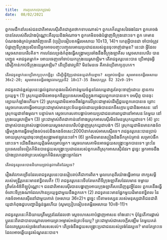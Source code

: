 ```yaml
---
title:  ការកុហកបោកប្រាស់
date:  08/02/2021
---
```


ពួកមេដឹកនាំរបស់ជនជាតិអាសស៊ើរពិតជាគួរថោកទាបណាស់។ ពួកគេក៏ឈ្លាសវៃផងដែរ។ ពួកគេចង់បានតែរបស់ពីរយ៉ាងប៉ុណ្ណោះគឺលុយនិងអំណាច។ ពួកគេមិនចង់បំផ្លាញទីក្រុងនោះទេ។ ពួក គេមានបំណងចង់គ្រប់គ្រងវាវិញទេតើ (ប្រៀបធៀបខគម្ពីរអេសាយ 10៖13, 14)។ ហេតុអ្វីបានជា ចាំបាច់ត្រូវបំផ្លាញទីក្រុងប្រសិនបើអ្នកអាចបញ្ចុះបញ្ចូលអោយប្រជាជនរបស់ខ្លួនចុះចាញ់ជាមុន? នេះជា អ្វីដែលស្តេចសានហេរីបគិត។ កាលដែលទ្រង់កំពុងធ្វើសង្គ្រាមប្រឆាំងនឹងទីក្រុងឡាគីស ស្តេចសានហេរីប បានបញ្ជូន «រាជទូតម្នាក់» អោយចេញទៅចាប់យកក្រុងយេរូសាឡិម។ តើរាជទូតរូបនេះបាន ប្រើអាវុធអ្វី ដើម្បីកាន់កាប់ទីក្រុងយេរូសាឡិម? តើប្រើដាវឬអី? មិនមែនទេ គឺគាត់ប្រើពាក្យកុហក។

`តើរាជទូតម្នាក់នេះប្រើពាក្យកុហកអ្វីខ្លះ ដើម្បីធ្វើឱ្យប្រជាជនយូដាភ័យខ្លាច? សម្រាប់ចម្លើយ សូមអានខគម្ពីរអេសាយ 36៖2-20; សូមអានខគម្ពីរពង្សាវតារក្សត្រទី2 18៖17-35 និងរបាក្សត្រ ទី2 32៖9-19។`

រាជទូតជាន់ខ្ពស់រូបនេះផ្តល់នូវហេតុផលដ៏សំខាន់មួយចំនួនដែលយូដាគួរតែចុះចាញ់ដោយ គ្មានការប្រយុទ្ធ។ (1) ស្រុកយូដាមិនអាចទុកចិត្តប្រទេសអេស៊ីព្ទក្នុងការជួយពួកគេបានទេ។ អេសុីព្ទ បានចុះខ្សោយកំឡាំងហើយ។ (2) ស្រុកយូដាមិនអាចពឹងផ្អែកលើព្រះជាម្ចាស់ដើម្បីជួយពួកគេបានទេ ព្រោះស្តេចហេសេគាធ្វើអោយព្រះជាម្ចាស់មានព្រះទ័យខ្វល់ដោយទ្រង់បានដកទីសក្ការៈបូជានិងអាសនៈ នៅស្រុកយូដាទាំងមូល។ បន្ទាប់មក ស្តេចហេសេគាបង្គាប់អោយប្រជាជនគោរពបូជានៅអាសនៈតែមួយ នៅក្រុងយេរូសាឡិម។ (3) ព្រះជាម្ចាស់ពិតជាកាន់នៅខាងស្រុកអាសស៊ើរមិនមែនស្រុកយូដាទេ។ (4) ព្រះ ជាម្ចាស់បានត្រាស់បង្គាប់អោយស្តេចសានហេរីបបំផ្លាញស្រុកយូដាបង់។ (5) ស្រុកយូដាមិនមានកងទ័ព ឆ្នើមក្នុងការធ្វើចម្បាំងទប់ទល់និងកងទ័ពសេះ2000នាក់របស់អាសស៊ើរទេ។ រាជទូតរូបនេះបានប្រាប់ អោយស្រុកយូដាចុះចាញ់សង្រ្គាមឥឡូវនេះទៅ។ (6) អ្នកមិនមានស្បៀងនិងទឹកគ្រប់គ្រាន់ សម្រាប់ផឹក នោះទេ។ យើងនឹងរកយុត្តិធម៌សម្រាប់អ្នក។ ស្តេចហេសេគាមិនអាចជួយសង្រ្គោះអ្នកបានទេ។ ព្រះនៃប្រទេសដទៃទៀតក៏មិនបានជួយសង្គ្រោះប្រជាជនរបស់ពួកគេពីស្រុកអាសស៊ើរដែរ។ ដូច្នេះ អ្នកអាចដឹងយ៉ាងប្រាកដថាព្រះរបស់អ្នកក៏មិនសង្រ្គោះអ្នកដែរ។

`តើរាជទូតរូបនេះបាននិយាយប្រាប់នូវការពិតដែរឬទេ?`

រឿងរ៉ាវភាគច្រើនដែលរាជទូតរូបនេះបានរៀបរាប់គឺជាការពិត។ មូលហេតុពីរយ៉ាងធ្វើអោយ ពាក្យសម្តីរបស់មន្រ្តីរូបនេះមានឥទ្ធិពលគឺ៖ (1) រាជទូតរូបនេះទើបតែមកពីទីក្រុងឡាគីសដែលមាន ចម្ងាយ ត្រឹមតែ48គីឡូប៉ុណ្ណោះ។ ជនជាតិអាសស៊ើរបានបង្ហាញអោយក្រុងឡាគីសឃើញនូវអ្វីដែល ពួកគេនឹងធ្វើចំពោះទីក្រុងណាដែលហ៊ានប្រយុទ្ធជាមួយនឹងពួកគេ។ (2) រាជទូតនេះមានផ្នែកមួយដ៏មានឥទ្ធិពល នៃកងទ័ពអាសស៊ើរនៅជាមួយគាត់ (អេសាយ 36៖2)។ ដូច្នេះ បើតាមទស្សនៈរបស់មនុស្សជាតិជនជាតិ យូដាកំពុងជួបបញ្ហាដ៏ធ្ងន់ធ្ងរហើយ (សូមប្រៀបធៀបខគម្ពីរអេសាយ 10៖8-11)។

រាជទូតរូបនេះក៏និយាយត្រឹមត្រូវដែរដែលថា ស្តេចហេសេគាបំផ្លាញអាសនៈទាំងនោះ។ ប៉ុន្តែតើការផ្លាស់ប្តូរនេះពិតជាបានបណ្តាលអោយព្រះអម្ចាស់អន់ព្រះទ័យឬ? ព្រះជាម្ចាស់ជាសេចក្តីសង្ឃឹម តែមួយគត់ដែលរាស្រ្តរបស់ទ្រង់នៅសេសសល់។ តើទ្រង់នឹងជួយសង្រ្គោះប្រជាជនរបស់ទ្រង់ដែរឬទេ? មានតែព្រះទេដែលអាចឆ្លើយនូវសំណួរនេះបាន។